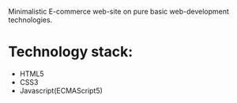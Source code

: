 Minimalistic E-commerce web-site on pure basic web-development technologies.

# Technology stack:

- HTML5
- CSS3
- Javascript(ECMAScript5)
